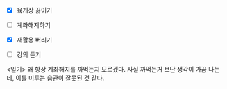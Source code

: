 - [x] 육개장 끓이기
- [ ] 계좌해지하기
- [x] 재활용 버리기
- [ ] 강의 듣기


<일기>
왜 항상 계좌해지를 까먹는지 모르겠다. 사실 까먹는거 보단 생각이 가끔 나는데, 이를 미루는 습관이 잘못된 것 같다.